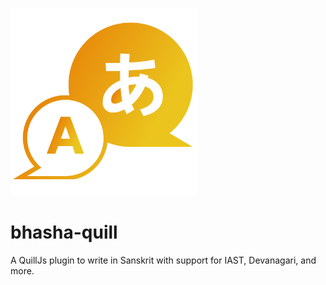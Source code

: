 ![Quill Mention](logo-filled.png "Bhasha Logo")

# bhasha-quill
A QuillJs plugin to write in Sanskrit with support for IAST, Devanagari, and more.
